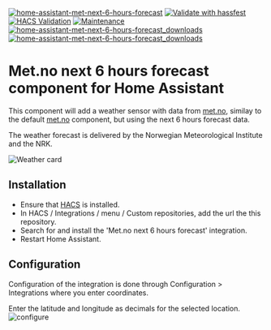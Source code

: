 [![home-assistant-met-next-6-hours-forecast](https://img.shields.io/github/release/toringer/home-assistant-met-next-6-hours-forecast.svg?1)](https://github.com/toringer/home-assistant-met-next-6-hours-forecast)
[![Validate with hassfest](https://github.com/toringer/home-assistant-met-next-6-hours-forecast/workflows/Validate%20with%20hassfest/badge.svg)](https://github.com/toringer/home-assistant-met-next-6-hours-forecast/actions/workflows/hassfest.yaml)
[![HACS Validation](https://github.com/toringer/home-assistant-met-next-6-hours-forecast/actions/workflows/validate_hacs.yaml/badge.svg)](https://github.com/toringer/home-assistant-met-next-6-hours-forecast/actions/workflows/validate_hacs.yaml)
[![Maintenance](https://img.shields.io/maintenance/yes/2023.svg)](https://github.com/toringer/home-assistant-met-next-6-hours-forecast)
[![home-assistant-met-next-6-hours-forecast_downloads](https://img.shields.io/github/downloads/toringer/home-assistant-met-next-6-hours-forecast/total)](https://github.com/toringer/home-assistant-met-next-6-hours-forecast)
[![home-assistant-met-next-6-hours-forecast_downloads](https://img.shields.io/github/downloads/toringer/home-assistant-met-next-6-hours-forecast/latest/total)](https://github.com/toringer/home-assistant-met-next-6-hours-forecast)

# Met.no next 6 hours forecast component for Home Assistant

This component will add a weather sensor with data from [met.no](https://www.met.no/), similay to the default [met.no](https://www.home-assistant.io/integrations/met/) component, but using the next 6 hours forecast data.

The weather forecast is delivered by the Norwegian Meteorological Institute and the NRK.

![Weather card](https://raw.githubusercontent.com/toringer/home-assistant-met-next-6-hours-forecast/master/weather.png)

## Installation

- Ensure that [HACS](https://hacs.xyz/) is installed.
- In HACS / Integrations / menu / Custom repositories, add the url the this repository.
- Search for and install the 'Met.no next 6 hours forecast' integration.
- Restart Home Assistant.

## Configuration

Configuration of the integration is done through Configuration > Integrations where you enter coordinates. 

Enter the latitude and longitude as decimals for the selected location.
![configure](https://raw.githubusercontent.com/toringer/home-assistant-met-next-6-hours-forecast/master/configure.png)
